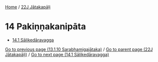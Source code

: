
[Home](/) / [22J Jātakapāḷi](/tipitaka/22J.md)

# 14 Pakiṇṇakanipāta

* [14.1 Sālikedāravagga](/tipitaka/22J/14/14.1.md)

[Go to previous page (13.1.10 Sarabhamigajātaka)](/tipitaka/22J/13/13.1/13.1.10.md) / [Go to parent page (22J Jātakapāḷi)](/tipitaka/22J/0.md) / [Go to next page (14.1 Sālikedāravagga)](/tipitaka/22J/14/14.1.md)


